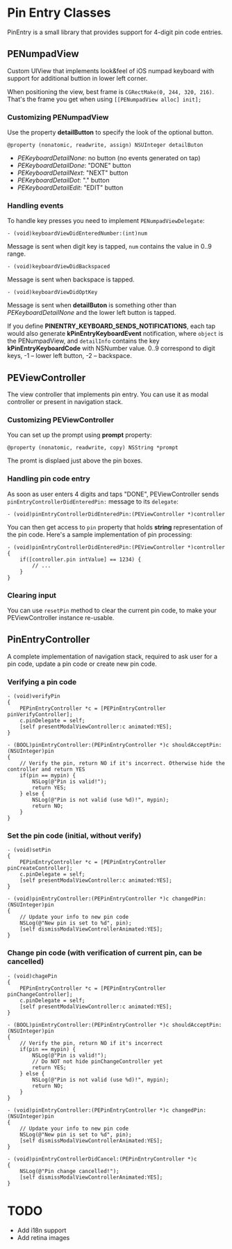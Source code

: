 Pin Entry Classes
=================

PinEntry is a small library that provides support for 4-digit pin code entries.

PENumpadView
------------

Custom UIView that implements look&feel of iOS numpad keyboard with support for additional buttion in lower left corner.

When positioning the view, best frame is `CGRectMake(0, 244, 320, 216)`. That's the frame you get when using `[[PENumpadView alloc] init];`

### Customizing PENumpadView

Use the property **detailButton** to specify the look of the optional button.

	@property (nonatomic, readwrite, assign) NSUInteger detailButon

* _PEKeyboardDetailNone_: no button (no events generated on tap)
* _PEKeyboardDetailDone_: "DONE" button
* _PEKeyboardDetailNext_: "NEXT" button
* _PEKeyboardDetailDot_: "." button
* _PEKeyboardDetailEdit_: "EDIT" button

### Handling events

To handle key presses you need to implement `PENumpadViewDelegate`:

	- (void)keyboardViewDidEnteredNumber:(int)num

Message is sent when digit key is tapped, `num` contains the value in 0..9 range.

	- (void)keyboardViewDidBackspaced

Message is sent when backspace is tapped.

	- (void)keyboardViewDidOptKey

Message is sent when **detailButon** is something other than _PEKeyboardDetailNone_ and the lower left button is tapped.

If you define **PINENTRY_KEYBOARD_SENDS_NOTIFICATIONS**, each tap would also generate **kPinEntryKeyboardEvent** notification, where `object` is the PENumpadView, and `detailInfo` contains the key **kPinEntryKeyboardCode** with NSNumber value. 0..9 correspond to digit keys, -1 – lower left button, -2 – backspace.

PEViewController
----------------

The view controller that implements pin entry. You can use it as modal controller or present in navigation stack.

### Customizing PEViewController

You can set up the prompt using **prompt** property:

	@property (nonatomic, readwrite, copy) NSString *prompt

The promt is displaed just above the pin boxes.

### Handling pin code entry

As soon as user enters 4 digits and taps "DONE", PEViewController sends `pinEntryControllerDidEnteredPin:` message to its `delegate`:

	- (void)pinEntryControllerDidEnteredPin:(PEViewController *)controller

You can then get access to `pin` property that holds **string** representation of the pin code. Here's a sample implementation of pin processing:

	- (void)pinEntryControllerDidEnteredPin:(PEViewController *)controller
	{
		if([controller.pin intValue] == 1234) {
			// ...
		}
	}

### Clearing input

You can use `resetPin` method to clear the current pin code, to make your PEViewController instance re-usable.

PinEntryController
------------------

A complete implementation of navigation stack, required to ask user for a pin code, update a pin code or create new pin code.

### Verifying a pin code

	- (void)verifyPin
	{
		PEPinEntryController *c = [PEPinEntryController pinVerifyController];
		c.pinDelegate = self;
		[self presentModalViewController:c animated:YES];
	}
	
	- (BOOL)pinEntryController:(PEPinEntryController *)c shouldAcceptPin:(NSUInteger)pin
	{
		// Verify the pin, return NO if it's incorrect. Otherwise hide the controller and return YES
		if(pin == mypin) {
			NSLog(@"Pin is valid!");
			return YES;
		} else {
			NSLog(@"Pin is not valid (use %d)!", mypin);
			return NO;
		}
	}

### Set the pin code (initial, without verify)

	- (void)setPin
	{
		PEPinEntryController *c = [PEPinEntryController pinCreateController];
		c.pinDelegate = self;
		[self presentModalViewController:c animated:YES];
	}
	
	- (void)pinEntryController:(PEPinEntryController *)c changedPin:(NSUInteger)pin
	{
		// Update your info to new pin code
		NSLog(@"New pin is set to %d", pin);
		[self dismissModalViewControllerAnimated:YES];
	}

### Change pin code (with verification of current pin, can be cancelled)

	- (void)chagePin
	{
		PEPinEntryController *c = [PEPinEntryController pinChangeController];
		c.pinDelegate = self;
		[self presentModalViewController:c animated:YES];
	}
	
	- (BOOL)pinEntryController:(PEPinEntryController *)c shouldAcceptPin:(NSUInteger)pin
	{
		// Verify the pin, return NO if it's incorrect
		if(pin == mypin) {
			NSLog(@"Pin is valid!");
			// Do NOT not hide pinChangeController yet
			return YES;
		} else {
			NSLog(@"Pin is not valid (use %d)!", mypin);
			return NO;
		}
	}

	- (void)pinEntryController:(PEPinEntryController *)c changedPin:(NSUInteger)pin
	{
		// Update your info to new pin code
		NSLog(@"New pin is set to %d", pin);
		[self dismissModalViewControllerAnimated:YES];
	}

	- (void)pinEntryControllerDidCancel:(PEPinEntryController *)c
	{
		NSLog(@"Pin change cancelled!");
		[self dismissModalViewControllerAnimated:YES];
	}

TODO
====

* Add i18n support
* Add retina images

